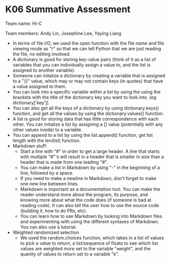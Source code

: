 # K06 Summative Assessment

Team name: Hi-C

Team members: Andy Lin, Josephine Lee, Yaying Liang

- In terms of file I/O, we used the open function with the file name and file viewing mode as "r" so that we can tell Python that we are just reading the file, no editing involved.
- A dictionary is good for storing key-value pairs (think of it as a list of variables that you can individually assign a value to, and the list is assigned to another variable).
- Someone can initalize a dictionary by creating a variable that is assigned to a "{}" value, which may or may not contain keys (in quotes) that have a value assigned to them.
- You can look into a specific variable within a list by using the using the brackets with the title of the dictionary key you want to look into. (eg dictionary['key'])
- You can also get all the keys of a dictionary by using dictionary.keys() function, and get all the values by using the dictionary.values() function.
- A list is good for storing data that has little correspondence with each other. You can initalize a list by assigning a [] value (potentially with any other values inside) to a variable.
- You can append to a list by using the list.append() function, get list length with the len(list) function.
- Markdown stuff:
    - Start a line with "#" in order to get a large header. A line that starts with multiple "#"'s will result in a header that is smaller in size than a header that is made from one leading "#".
    - You can make a list in Markdown by using "-" in the beginning of a line, followed by a space.
    - If you need to make a newline in Markdown, don't forget to make one new line between lines.
    - Markdown is important as a documentation tool. You can make the reader understand more about the program, its purpose, and knowing more about what the code does (if someone is bad at reading code). It can also tell the user how to use the source code (building it, how to do PRs, etc).
    - You can learn how to use Markdown by looking into Markdown files and experimenting with using the different syntaxes of Markdown. You can also use a tutorial.
- Weighted randomized selection
    - We used the random.choices function, which takes in a list of values to pick a value to return, a list/sequence of floats to see which list values are weighted more set to the variable "weight", and the quanity of values to return set to a variable "k".
